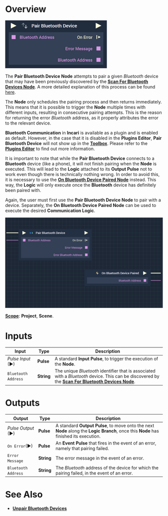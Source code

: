 # Overview

![The Pair Bluetooth Device Node.](../../../.gitbook/assets/pairbluetoothdevicesreal.png)

The **Pair Bluetooth Device Node** attempts to pair a given *Bluetooth* device that may have been previously discovered by the [**Scan For Bluetooth Devices Node**](scanforbluetoothdevices.md). A more detailed explanation of this process can be found [here](README.md#bluetooth-guideline).

The **Node** only schedules the pairing process and then returns immediately. This means that it is possible to trigger the **Node** multiple times with different inputs, resulting in consecutive pairing attempts. This is the reason for returning the error *Bluetooth* address, as it properly attributes the error to the relevant device. 

**Bluetooth Communication** in **Incari** is available as a plugin and is enabled as default. However, in the case that it is disabled in the **Plugins Editor**, **Pair Bluetooth Device** will not show up in the [**Toolbox**](../../overview.md). Please refer to the [**Plugins Editor**](../../../modules/plugins/README.md) to find out more information.

It is important to note that while the **Pair Bluetooth Device** connects to a **Bluetooth** device (like a phone), it will not finish pairing when the **Node** is executed. This will lead to the **Logic** attached to its **Output Pulse** not to work even though there is technically nothing wrong. In order to avoid this, it is necessary to use the [**On Bluetooth Device Paired Node**](events/onbluetoothdevicepaired.md) instead. This way, the **Logic** will only execute once the **Bluetooth** device has definitely been paired with.

Again, the user must first use the **Pair Bluetooth Device Node** to pair with a device. Separately, the **On Bluetooth Device Paired Node** can be used to execute the desired **Communication Logic**.

![Pair Bluetooth Device Node and On Bluetooth Device Paired Configuration.](../../../.gitbook/assets/pairbluetoothonbluetoothpairedexample2.png)

[**Scope**](../../overview.md#scopes): **Project**, **Scene**.


# Inputs

|Input|Type|Description|
|---|---|---|
|*Pulse Input* (►)|**Pulse**|A standard **Input Pulse**, to trigger the execution of the **Node**.|
|`Bluetooth Address`|**String**|The unique *Bluetooth* identifier that is associated with a *Bluetooth* device. This can be discovered by the [**Scan For Bluetooth Devices Node**](scanforbluetoothdevices.md).|


# Outputs

|Output|Type|Description|
|---|---|---|
|*Pulse Output* (►)|**Pulse**|A standard **Output Pulse**, to move onto the next **Node** along the **Logic Branch**, once this **Node** has finished its execution.|
|`On Error`(►)|**Pulse**|An **Event Pulse** that fires in the event of an error, namely that pairing failed.|
|`Error Message`|**String**|The error message in the event of an error.|
|`Bluetooth Address`|**String**|The *Bluetooth* address of the device for which the pairing failed, in the event of an error.|


# See Also

* [**Unpair Bluetooth Devices**](unpairbluetoothdevices.md)

